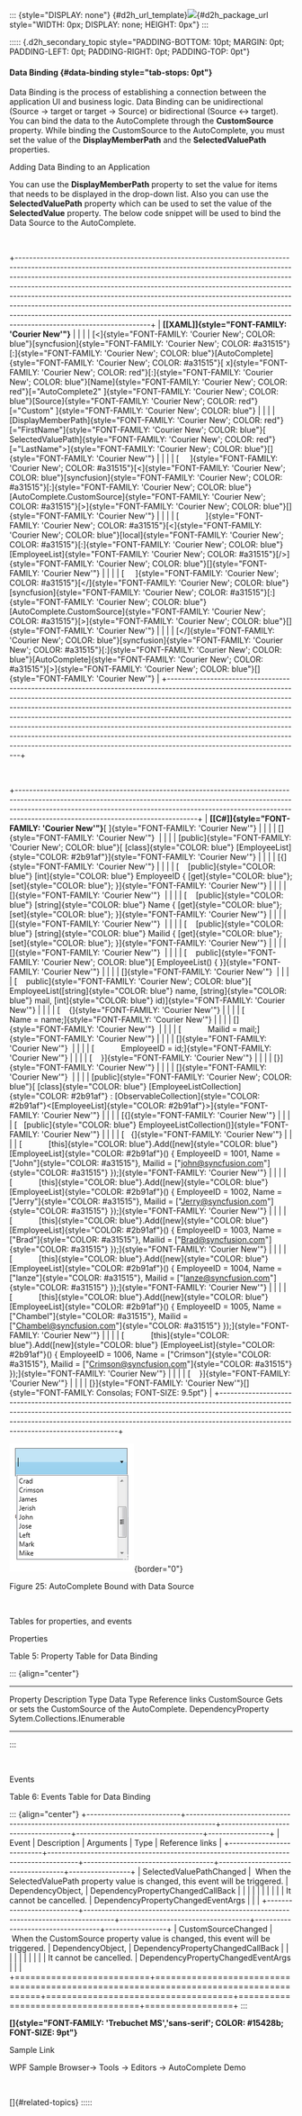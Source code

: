 ::: {style="DISPLAY: none"}
[](ms-xhelp:///?Id=d2h_url_template){#d2h_url_template}![](!package_url!){#d2h_package_url style="WIDTH: 0px; DISPLAY: none; HEIGHT: 0px"}
:::

::::: {.d2h_secondary_topic style="PADDING-BOTTOM: 10pt; MARGIN: 0pt; PADDING-LEFT: 0pt; PADDING-RIGHT: 0pt; PADDING-TOP: 0pt"}
#### Data Binding {#data-binding style="tab-stops: 0pt"}

Data Binding is the process of establishing a connection between the application UI and business logic. Data Binding can be unidirectional (Source -\> target or target -\> Source) or bidirectional (Source \<-\> target). You can bind the data to the AutoComplete through the **CustomSource** property. While binding the CustomSource to the AutoComplete, you must set the value of the **DisplayMemberPath** and the **SelectedValuePath** properties.

Adding Data Binding to an Application

You can use the **DisplayMemberPath** property to set the value for items that needs to be displayed in the drop-down list. Also you can use the **SelectedValuePath** property which can be used to set the value of the **SelectedValue** property. The below code snippet will be used to bind the Data Source to the AutoComplete.

 

+-------------------------------------------------------------------------------------------------------------------------------------------------------------------------------------------------------------------------------------------------------------------------------------------------------------------------------------------------------------------------------------------------------------------------------------------------------------------------------------------------------------------------------------------------------------------------------------------------------+
| **[\[XAML\]]{style="FONT-FAMILY: 'Courier New'"}**                                                                                                                                                                                                                                                                                                                                                                                                                                                                                                                                                    |
|                                                                                                                                                                                                                                                                                                                                                                                                                                                                                                                                                                                                       |
| [\<]{style="FONT-FAMILY: 'Courier New'; COLOR: blue"}[syncfusion]{style="FONT-FAMILY: 'Courier New'; COLOR: #a31515"}[:]{style="FONT-FAMILY: 'Courier New'; COLOR: blue"}[AutoComplete]{style="FONT-FAMILY: 'Courier New'; COLOR: #a31515"}[ x]{style="FONT-FAMILY: 'Courier New'; COLOR: red"}[:]{style="FONT-FAMILY: 'Courier New'; COLOR: blue"}[Name]{style="FONT-FAMILY: 'Courier New'; COLOR: red"}[=\"AutoComplete2\" ]{style="FONT-FAMILY: 'Courier New'; COLOR: blue"}[Source]{style="FONT-FAMILY: 'Courier New'; COLOR: red"}[=\"Custom" ]{style="FONT-FAMILY: 'Courier New'; COLOR: blue"} |
|                                                                                                                                                                                                                                                                                                                                                                                                                                                                                                                                                                                                       |
| [DisplayMemberPath]{style="FONT-FAMILY: 'Courier New'; COLOR: red"}[=\"FirstName\"]{style="FONT-FAMILY: 'Courier New'; COLOR: blue"}[ SelectedValuePath]{style="FONT-FAMILY: 'Courier New'; COLOR: red"}[=\"LastName\"\>]{style="FONT-FAMILY: 'Courier New'; COLOR: blue"}[]{style="FONT-FAMILY: 'Courier New'"}                                                                                                                                                                                                                                                                                      |
|                                                                                                                                                                                                                                                                                                                                                                                                                                                                                                                                                                                                       |
| [     ]{style="FONT-FAMILY: 'Courier New'; COLOR: #a31515"}[\<]{style="FONT-FAMILY: 'Courier New'; COLOR: blue"}[syncfusion]{style="FONT-FAMILY: 'Courier New'; COLOR: #a31515"}[:]{style="FONT-FAMILY: 'Courier New'; COLOR: blue"}[AutoComplete.CustomSource]{style="FONT-FAMILY: 'Courier New'; COLOR: #a31515"}[\>]{style="FONT-FAMILY: 'Courier New'; COLOR: blue"}[]{style="FONT-FAMILY: 'Courier New'"}                                                                                                                                                                                        |
|                                                                                                                                                                                                                                                                                                                                                                                                                                                                                                                                                                                                       |
| [            ]{style="FONT-FAMILY: 'Courier New'; COLOR: #a31515"}[\<]{style="FONT-FAMILY: 'Courier New'; COLOR: blue"}[local]{style="FONT-FAMILY: 'Courier New'; COLOR: #a31515"}[:]{style="FONT-FAMILY: 'Courier New'; COLOR: blue"}[EmployeeList]{style="FONT-FAMILY: 'Courier New'; COLOR: #a31515"}[/\>]{style="FONT-FAMILY: 'Courier New'; COLOR: blue"}[]{style="FONT-FAMILY: 'Courier New'"}                                                                                                                                                                                                  |
|                                                                                                                                                                                                                                                                                                                                                                                                                                                                                                                                                                                                       |
| [     ]{style="FONT-FAMILY: 'Courier New'; COLOR: #a31515"}[\</]{style="FONT-FAMILY: 'Courier New'; COLOR: blue"}[syncfusion]{style="FONT-FAMILY: 'Courier New'; COLOR: #a31515"}[:]{style="FONT-FAMILY: 'Courier New'; COLOR: blue"}[AutoComplete.CustomSource]{style="FONT-FAMILY: 'Courier New'; COLOR: #a31515"}[\>]{style="FONT-FAMILY: 'Courier New'; COLOR: blue"}[]{style="FONT-FAMILY: 'Courier New'"}                                                                                                                                                                                       |
|                                                                                                                                                                                                                                                                                                                                                                                                                                                                                                                                                                                                       |
| [\</]{style="FONT-FAMILY: 'Courier New'; COLOR: blue"}[syncfusion]{style="FONT-FAMILY: 'Courier New'; COLOR: #a31515"}[:]{style="FONT-FAMILY: 'Courier New'; COLOR: blue"}[AutoComplete]{style="FONT-FAMILY: 'Courier New'; COLOR: #a31515"}[\>]{style="FONT-FAMILY: 'Courier New'; COLOR: blue"}[]{style="FONT-FAMILY: 'Courier New'"}                                                                                                                                                                                                                                                               |
+-------------------------------------------------------------------------------------------------------------------------------------------------------------------------------------------------------------------------------------------------------------------------------------------------------------------------------------------------------------------------------------------------------------------------------------------------------------------------------------------------------------------------------------------------------------------------------------------------------+

 

+--------------------------------------------------------------------------------------------------------------------------------------------------------------------------------------------------------------------------------------------------------------------------------------------+
| **[\[C#\]]{style="FONT-FAMILY: 'Courier New'"}**[ ]{style="FONT-FAMILY: 'Courier New'"}                                                                                                                                                                                                    |
|                                                                                                                                                                                                                                                                                            |
| []{style="FONT-FAMILY: 'Courier New'"}                                                                                                                                                                                                                                                     |
|                                                                                                                                                                                                                                                                                            |
| [public]{style="FONT-FAMILY: 'Courier New'; COLOR: blue"}[ [class]{style="COLOR: blue"} [EmployeeList]{style="COLOR: #2b91af"}]{style="FONT-FAMILY: 'Courier New'"}                                                                                                                        |
|                                                                                                                                                                                                                                                                                            |
| [{]{style="FONT-FAMILY: 'Courier New'"}                                                                                                                                                                                                                                                    |
|                                                                                                                                                                                                                                                                                            |
| [    [public]{style="COLOR: blue"} [int]{style="COLOR: blue"} EmployeeID { [get]{style="COLOR: blue"}; [set]{style="COLOR: blue"}; }]{style="FONT-FAMILY: 'Courier New'"}                                                                                                                  |
|                                                                                                                                                                                                                                                                                            |
| []{style="FONT-FAMILY: 'Courier New'"}                                                                                                                                                                                                                                                     |
|                                                                                                                                                                                                                                                                                            |
| [    [public]{style="COLOR: blue"} [string]{style="COLOR: blue"} Name { [get]{style="COLOR: blue"}; [set]{style="COLOR: blue"}; }]{style="FONT-FAMILY: 'Courier New'"}                                                                                                                     |
|                                                                                                                                                                                                                                                                                            |
| []{style="FONT-FAMILY: 'Courier New'"}                                                                                                                                                                                                                                                     |
|                                                                                                                                                                                                                                                                                            |
| [    [public]{style="COLOR: blue"} [string]{style="COLOR: blue"} Mailid { [get]{style="COLOR: blue"}; [set]{style="COLOR: blue"}; }]{style="FONT-FAMILY: 'Courier New'"}                                                                                                                   |
|                                                                                                                                                                                                                                                                                            |
| []{style="FONT-FAMILY: 'Courier New'"}                                                                                                                                                                                                                                                     |
|                                                                                                                                                                                                                                                                                            |
| [    public]{style="FONT-FAMILY: 'Courier New'; COLOR: blue"}[ EmployeeList() { }]{style="FONT-FAMILY: 'Courier New'"}                                                                                                                                                                     |
|                                                                                                                                                                                                                                                                                            |
| []{style="FONT-FAMILY: 'Courier New'"}                                                                                                                                                                                                                                                     |
|                                                                                                                                                                                                                                                                                            |
| [    public]{style="FONT-FAMILY: 'Courier New'; COLOR: blue"}[ EmployeeList([string]{style="COLOR: blue"} name, [string]{style="COLOR: blue"} mail, [int]{style="COLOR: blue"} id)]{style="FONT-FAMILY: 'Courier New'"}                                                                    |
|                                                                                                                                                                                                                                                                                            |
| [    {]{style="FONT-FAMILY: 'Courier New'"}                                                                                                                                                                                                                                                |
|                                                                                                                                                                                                                                                                                            |
| [            Name = name;]{style="FONT-FAMILY: 'Courier New'"}                                                                                                                                                                                                                             |
|                                                                                                                                                                                                                                                                                            |
| []{style="FONT-FAMILY: 'Courier New'"}                                                                                                                                                                                                                                                     |
|                                                                                                                                                                                                                                                                                            |
| [            Mailid = mail;]{style="FONT-FAMILY: 'Courier New'"}                                                                                                                                                                                                                           |
|                                                                                                                                                                                                                                                                                            |
| []{style="FONT-FAMILY: 'Courier New'"}                                                                                                                                                                                                                                                     |
|                                                                                                                                                                                                                                                                                            |
| [            EmployeeID = id;]{style="FONT-FAMILY: 'Courier New'"}                                                                                                                                                                                                                         |
|                                                                                                                                                                                                                                                                                            |
| [    }]{style="FONT-FAMILY: 'Courier New'"}                                                                                                                                                                                                                                                |
|                                                                                                                                                                                                                                                                                            |
| [}]{style="FONT-FAMILY: 'Courier New'"}                                                                                                                                                                                                                                                    |
|                                                                                                                                                                                                                                                                                            |
| []{style="FONT-FAMILY: 'Courier New'"}                                                                                                                                                                                                                                                     |
|                                                                                                                                                                                                                                                                                            |
| [public]{style="FONT-FAMILY: 'Courier New'; COLOR: blue"}[ [class]{style="COLOR: blue"} [EmployeeListCollection]{style="COLOR: #2b91af"} : [ObservableCollection]{style="COLOR: #2b91af"}\<[EmployeeList]{style="COLOR: #2b91af"}\>]{style="FONT-FAMILY: 'Courier New'"}                   |
|                                                                                                                                                                                                                                                                                            |
| [{]{style="FONT-FAMILY: 'Courier New'"}                                                                                                                                                                                                                                                    |
|                                                                                                                                                                                                                                                                                            |
| [   [public]{style="COLOR: blue"} EmployeeListCollection()]{style="FONT-FAMILY: 'Courier New'"}                                                                                                                                                                                            |
|                                                                                                                                                                                                                                                                                            |
| [   {]{style="FONT-FAMILY: 'Courier New'"}                                                                                                                                                                                                                                                 |
|                                                                                                                                                                                                                                                                                            |
| [            [this]{style="COLOR: blue"}.Add([new]{style="COLOR: blue"} [EmployeeList]{style="COLOR: #2b91af"}() { EmployeeID = 1001, Name = [\"John\"]{style="COLOR: #a31515"}, Mailid = [\"john@syncfusion.com\"]{style="COLOR: #a31515"} });]{style="FONT-FAMILY: 'Courier New'"}       |
|                                                                                                                                                                                                                                                                                            |
| [            [this]{style="COLOR: blue"}.Add([new]{style="COLOR: blue"} [EmployeeList]{style="COLOR: #2b91af"}() { EmployeeID = 1002, Name = [\"Jerry\"]{style="COLOR: #a31515"}, Mailid = [\"Jerry@syncfusion.com\"]{style="COLOR: #a31515"} });]{style="FONT-FAMILY: 'Courier New'"}     |
|                                                                                                                                                                                                                                                                                            |
| [            [this]{style="COLOR: blue"}.Add([new]{style="COLOR: blue"} [EmployeeList]{style="COLOR: #2b91af"}() { EmployeeID = 1003, Name = [\"Brad\"]{style="COLOR: #a31515"}, Mailid = [\"Brad@syncfusion.com\"]{style="COLOR: #a31515"} });]{style="FONT-FAMILY: 'Courier New'"}       |
|                                                                                                                                                                                                                                                                                            |
| [            [this]{style="COLOR: blue"}.Add([new]{style="COLOR: blue"} [EmployeeList]{style="COLOR: #2b91af"}() { EmployeeID = 1004, Name = [\"lanze\"]{style="COLOR: #a31515"}, Mailid = [\"lanze@syncfusion.com\"]{style="COLOR: #a31515"} });]{style="FONT-FAMILY: 'Courier New'"}     |
|                                                                                                                                                                                                                                                                                            |
| [            [this]{style="COLOR: blue"}.Add([new]{style="COLOR: blue"} [EmployeeList]{style="COLOR: #2b91af"}() { EmployeeID = 1005, Name = [\"Chambel\"]{style="COLOR: #a31515"}, Mailid = [\"Chambel@syncfusion.com\"]{style="COLOR: #a31515"} });]{style="FONT-FAMILY: 'Courier New'"} |
|                                                                                                                                                                                                                                                                                            |
| [            [this]{style="COLOR: blue"}.Add([new]{style="COLOR: blue"} [EmployeeList]{style="COLOR: #2b91af"}() { EmployeeID = 1006, Name = [\"Crimson\"]{style="COLOR: #a31515"}, Mailid = [\"Crimson@syncfusion.com\"]{style="COLOR: #a31515"} });]{style="FONT-FAMILY: 'Courier New'"} |
|                                                                                                                                                                                                                                                                                            |
| [    }]{style="FONT-FAMILY: 'Courier New'"}                                                                                                                                                                                                                                                |
|                                                                                                                                                                                                                                                                                            |
| [}]{style="FONT-FAMILY: 'Courier New'"}[]{style="FONT-FAMILY: Consolas; FONT-SIZE: 9.5pt"}                                                                                                                                                                                                 |
+--------------------------------------------------------------------------------------------------------------------------------------------------------------------------------------------------------------------------------------------------------------------------------------------+

![Description: C:\\Users\\Dhileep\\Desktop\\Vol4-Documentation\\ScreenShots\\WPF-AC\\Databound.png](ImagesExt/image30_29.png){border="0"}

Figure 25: AutoComplete Bound with Data Source

 

Tables for properties, and events

Properties

Table 5: Property Table for Data Binding

::: {align="center"}
  -------------- ---------------------------------------------------- -------------------- ------------------------------- -----------------
  Property       Description                                          Type                 Data Type                       Reference links
  CustomSource   Gets or sets the CustomSource of the AutoComplete.   DependencyProperty   Sytem.Collections.IEnumerable   
  -------------- ---------------------------------------------------- -------------------- ------------------------------- -----------------
:::

 

Events

Table 6: Events Table for Data Binding

::: {align="center"}
+--------------------------+--------------------------------------------------------------------------------------+------------------------------------+-----------------------------------+-----------------+
| Event                    | Description                                                                          | Arguments                          | Type                              | Reference links |
+--------------------------+--------------------------------------------------------------------------------------+------------------------------------+-----------------------------------+-----------------+
| SelectedValuePathChanged |  When the SelectedValuePath property value is changed, this event will be triggered. | DependencyObject,                  | DependencyPropertyChangedCallBack |                 |
|                          |                                                                                      |                                    |                                   |                 |
|                          | It cannot be cancelled.                                                              | DependencyPropertyChangedEventArgs |                                   |                 |
+--------------------------+--------------------------------------------------------------------------------------+------------------------------------+-----------------------------------+-----------------+
| CustomSourceChanged      |  When the CustomSource property value is changed, this event will be triggered.      | DependencyObject,                  | DependencyPropertyChangedCallBack |                 |
|                          |                                                                                      |                                    |                                   |                 |
|                          | It cannot be cancelled.                                                              | DependencyPropertyChangedEventArgs |                                   |                 |
+==========================+======================================================================================+====================================+===================================+=================+
:::

**[]{style="FONT-FAMILY: 'Trebuchet MS','sans-serif'; COLOR: #15428b; FONT-SIZE: 9pt"}** 

Sample Link

WPF Sample Browser-\> Tools -\> Editors -\> AutoComplete Demo

 

[]{#related-topics}
:::::
